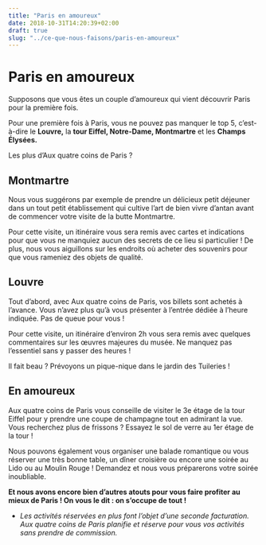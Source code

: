 ```yaml
---
title: "Paris en amoureux"
date: 2018-10-31T14:20:39+02:00
draft: true
slug: "../ce-que-nous-faisons/paris-en-amoureux"
---
```


# Paris en amoureux

Supposons que vous êtes un couple d’amoureux qui vient découvrir Paris pour la première fois.

Pour une première fois à Paris, vous ne pouvez pas manquer le top 5, c’est-à-dire le **Louvre,** la **tour Eiffel, Notre-Dame, Montmartre** et les **Champs Élysées.**

Les plus d’Aux quatre coins de Paris ?

## Montmartre

Nous vous suggérons par exemple de prendre un délicieux petit déjeuner dans un tout petit établissement qui cultive l’art de bien vivre d’antan avant de commencer votre visite de la butte Montmartre.

Pour cette visite, un itinéraire vous sera remis avec cartes et indications pour que vous ne manquiez aucun des secrets de ce lieu si particulier ! De plus, nous vous aiguillons sur les endroits où acheter des souvenirs pour que vous rameniez des objets de qualité.

## Louvre

Tout d’abord, avec Aux quatre coins de Paris, vos billets sont achetés à l’avance. Vous n’avez plus qu’à vous présenter à l’entrée dédiée à l’heure indiquée. Pas de queue pour vous !

Pour cette visite, un itinéraire d’environ 2h vous sera remis avec quelques commentaires sur les œuvres majeures du musée. Ne manquez pas l’essentiel sans y passer des heures !

Il fait beau ? Prévoyons un pique-nique dans le jardin des Tuileries !

## En amoureux

Aux quatre coins de Paris vous conseille de visiter le 3e étage de la tour Eiffel pour y prendre une coupe de champagne tout en admirant la vue. Vous recherchez plus de frissons ? Essayez le sol de verre au 1er étage de la tour !

Nous pouvons également vous organiser une balade romantique ou vous réserver une très bonne table, un dîner croisière ou encore une soirée au Lido ou au Moulin Rouge ! Demandez et nous vous préparerons votre soirée inoubliable.


**Et nous avons encore bien d’autres atouts pour vous faire profiter au mieux de Paris ! On vous le dit : on s’occupe de tout !**

* *Les activités réservées en plus font l’objet d’une seconde facturation. Aux quatre coins de Paris planifie et réserve pour vous vos activités sans prendre de commission.*
